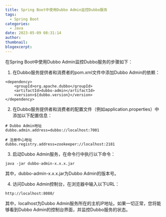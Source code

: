 ```yaml
---
title: Spring Boot中使用Dubbo Admin监控Dubbo服务
tags:
  - Spring Boot
categories:
  - Java
date: 2023-05-09 08:31:14
author:
thumbnail:
blogexcerpt:
---
```

在Spring Boot中使用Dubbo Admin监控Dubbo服务的步骤如下：

1. 在Dubbo服务提供者和消费者的pom.xml文件中添加Dubbo Admin的依赖：

```
<dependency>
    <groupId>org.apache.dubbo</groupId>
    <artifactId>dubbo-admin</artifactId>
    <version>${dubbo.version}</version>
</dependency>
```

2. 在Dubbo服务提供者和消费者的配置文件（例如application.properties）中添加以下配置信息：

```
# Dubbo Admin地址
dubbo.admin.address=dubbo://localhost:7001

# 注册中心地址
dubbo.registry.address=zookeeper://localhost:2181
```

3. 启动Dubbo Admin服务，在命令行中执行以下命令：

```
java -jar dubbo-admin-x.x.x.jar
```

其中，dubbo-admin-x.x.x.jar为Dubbo Admin的版本号。

4. 访问Dubbo Admin控制台，在浏览器中输入以下URL：

```
http://localhost:8080/
```

其中，localhost为Dubbo Admin服务所在的主机IP地址。如果一切正常，您将能够看到Dubbo Admin的控制台界面，并监控Dubbo服务的状态。
